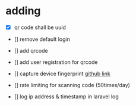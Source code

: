 # adding
- [x] qr code shall be uuid

- [] remove default login

- [] add qrcode 

- [] add user registration for qrcode

- [] capture device fingerprint [github link](https://github.com/fingerprintjs/fingerprintjs)

- [] rate limiting for scanning code (50times/day)

- [] log ip address & timestamp in laravel log

